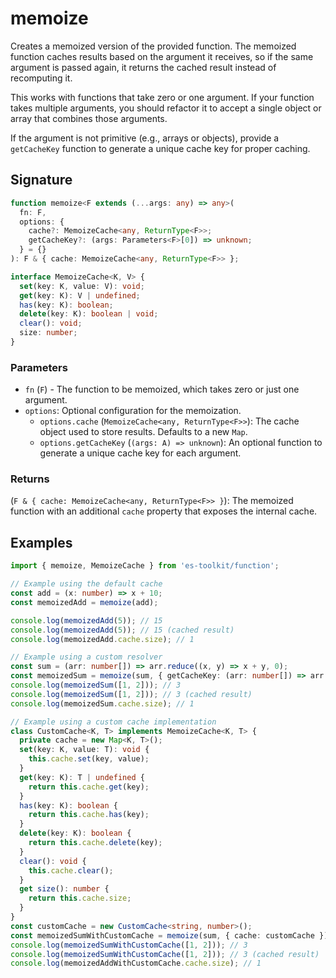 # memoize

Creates a memoized version of the provided function. The memoized function caches
results based on the argument it receives, so if the same argument is passed again,
it returns the cached result instead of recomputing it.

This works with functions that take zero or one argument. If your function takes
multiple arguments, you should refactor it to accept a single object or array
that combines those arguments.

If the argument is not primitive (e.g., arrays or objects), provide a
`getCacheKey` function to generate a unique cache key for proper caching.

## Signature

```typescript
function memoize<F extends (...args: any) => any>(
  fn: F,
  options: {
    cache?: MemoizeCache<any, ReturnType<F>>;
    getCacheKey?: (args: Parameters<F>[0]) => unknown;
  } = {}
): F & { cache: MemoizeCache<any, ReturnType<F>> };

interface MemoizeCache<K, V> {
  set(key: K, value: V): void;
  get(key: K): V | undefined;
  has(key: K): boolean;
  delete(key: K): boolean | void;
  clear(): void;
  size: number;
}
```

### Parameters

- `fn` (`F`) - The function to be memoized, which takes zero or just one argument.
- `options`: Optional configuration for the memoization.
  - `options.cache` (`MemoizeCache<any, ReturnType<F>>`): The cache object used to store results. Defaults to a new `Map`.
  - `options.getCacheKey` (`(args: A) => unknown`): An optional function to generate a unique cache key for each argument.

### Returns

(`F & { cache: MemoizeCache<any, ReturnType<F>> }`): The memoized function with an additional `cache` property that exposes the internal cache.

## Examples

```typescript
import { memoize, MemoizeCache } from 'es-toolkit/function';

// Example using the default cache
const add = (x: number) => x + 10;
const memoizedAdd = memoize(add);

console.log(memoizedAdd(5)); // 15
console.log(memoizedAdd(5)); // 15 (cached result)
console.log(memoizedAdd.cache.size); // 1

// Example using a custom resolver
const sum = (arr: number[]) => arr.reduce((x, y) => x + y, 0);
const memoizedSum = memoize(sum, { getCacheKey: (arr: number[]) => arr.join(',') });
console.log(memoizedSum([1, 2])); // 3
console.log(memoizedSum([1, 2])); // 3 (cached result)
console.log(memoizedSum.cache.size); // 1

// Example using a custom cache implementation
class CustomCache<K, T> implements MemoizeCache<K, T> {
  private cache = new Map<K, T>();
  set(key: K, value: T): void {
    this.cache.set(key, value);
  }
  get(key: K): T | undefined {
    return this.cache.get(key);
  }
  has(key: K): boolean {
    return this.cache.has(key);
  }
  delete(key: K): boolean {
    return this.cache.delete(key);
  }
  clear(): void {
    this.cache.clear();
  }
  get size(): number {
    return this.cache.size;
  }
}
const customCache = new CustomCache<string, number>();
const memoizedSumWithCustomCache = memoize(sum, { cache: customCache });
console.log(memoizedSumWithCustomCache([1, 2])); // 3
console.log(memoizedSumWithCustomCache([1, 2])); // 3 (cached result)
console.log(memoizedAddWithCustomCache.cache.size); // 1
```
